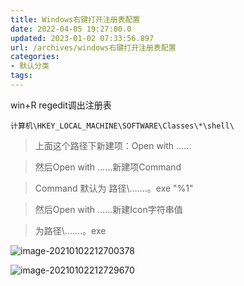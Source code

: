 ```yaml
---
title: Windows右键打开注册表配置
date: 2022-04-05 19:27:00.0
updated: 2023-01-02 07:33:56.897
url: /archives/windows右键打开注册表配置
categories: 
- 默认分类
tags: 
---
```



win+R regedit调出注册表

```shell
计算机\HKEY_LOCAL_MACHINE\SOFTWARE\Classes\*\shell\
```

> 上面这个路径下新建项：Open with ……

> 然后Open with ……新建项Command

> Command 默认为 路径\…….。exe  "%1"

> 然后Open with ……新建Icon字符串值

> 为路径\…….。exe

![image-20210102212700378](http://imagere.oss-cn-beijing.aliyuncs.com/img/20220605141606230245.png)

![image-20210102212729670](http://imagere.oss-cn-beijing.aliyuncs.com/img/20220605141606775108.png)